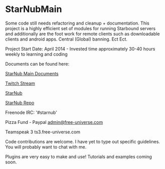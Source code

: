 StarNubMain
===========
Some code still needs refactoring and cleanup + documentation. This project is a highly efficient set of modules for running Starbound
servers and additionally are the foot work for remote clients such as downloadable clients and android apps. Central (Global) banning. Ect Ect.

Project Start Date: April 2014 - Invested time approximately 30-40 hours weekly to learning and coding

Documents can be found here:

[StarNub Main Documents](http://docs.starnub.org/main/)

[Twitch Stream](http://www.twitch.tv/Underbalanced/)

[StarNub](starnub.org)

[StarNub Repo](repo.starnub.org)

Freenode IRC:
'#starnub'

Pizza Fund - Paypal
admin@free-universe.com

Teamspeak 3
ts3.free-universe.com

Code contributions are welcome. I have yet to type out specific guidelines. You will probably want to chat with me.

Plugins are very easy to make and use! Tutorials and examples coming soon.